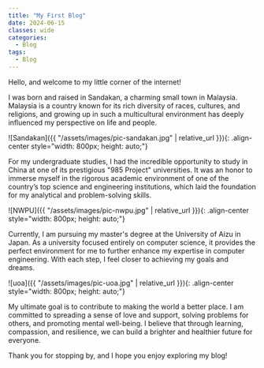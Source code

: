 ```yaml
---
title: "My First Blog"
date: 2024-06-15
classes: wide
categories:
  - Blog
tags:
  - Blog
---
```


Hello, and welcome to my little corner of the internet!

I was born and raised in Sandakan, a charming small town in Malaysia. Malaysia is a country known for its rich diversity of races, cultures, and religions, and growing up in such a multicultural environment has deeply influenced my perspective on life and people.

![Sandakan]({{ "/assets/images/pic-sandakan.jpg" | relative_url }}){: .align-center style="width: 800px; height: auto;"}

For my undergraduate studies, I had the incredible opportunity to study in China at one of its prestigious "985 Project" universities. It was an honor to immerse myself in the rigorous academic environment of one of the country’s top science and engineering institutions, which laid the foundation for my analytical and problem-solving skills.

![NWPU]({{ "/assets/images/pic-nwpu.jpg" | relative_url }}){: .align-center style="width: 800px; height: auto;"}

Currently, I am pursuing my master's degree at the University of Aizu in Japan. As a university focused entirely on computer science, it provides the perfect environment for me to further enhance my expertise in computer engineering. With each step, I feel closer to achieving my goals and dreams.

![uoa]({{ "/assets/images/pic-uoa.jpg" | relative_url }}){: .align-center style="width: 800px; height: auto;"}

My ultimate goal is to contribute to making the world a better place. I am committed to spreading a sense of love and support, solving problems for others, and promoting mental well-being. I believe that through learning, compassion, and resilience, we can build a brighter and healthier future for everyone.

Thank you for stopping by, and I hope you enjoy exploring my blog!
